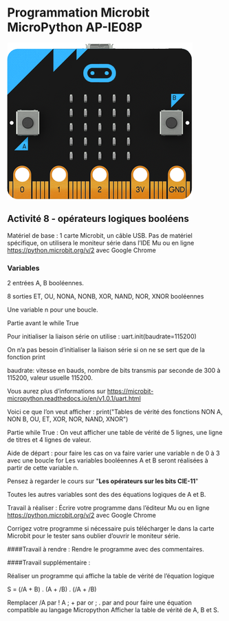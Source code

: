 # Programmation Microbit MicroPython AP-IE08P

![Image microbit](../Images/microbit-front.png)

## Activité 8 - opérateurs logiques booléens

Matériel de base : 1 carte Microbit, un câble USB.
Pas de matériel spécifique, on utilisera le moniteur série dans l’IDE Mu ou en ligne https://python.microbit.org/v/2 avec Google Chrome


### Variables

2 entrées A, B booléennes.

8 sorties ET, OU, NONA, NONB, XOR, NAND, NOR, XNOR booléennes

Une variable n pour une boucle.

Partie avant le while True

Pour initialiser la liaison série on utilise : uart.init(baudrate=115200)

On n’a pas besoin d’initialiser la liaison série si on ne se sert que de la fonction print

baudrate: vitesse en bauds, nombre de bits transmis par seconde de 300 à 115200, valeur usuelle 115200.

Vous aurez plus d’informations sur https://microbit-micropython.readthedocs.io/en/v1.0.1/uart.html

Voici ce que l’on veut afficher :
print("Tables de vérité des fonctions NON A, NON B, OU, ET, XOR, NOR, NAND, XNOR")

Partie while True :
On veut afficher une table de vérité de 5 lignes, une ligne de titres et 4 lignes de valeur.

Aide de départ : pour faire les cas on va faire varier une variable n de 0 à 3 avec une boucle for
Les variables booléennes A et B seront réalisées à partir de cette variable n.

Pensez à regarder le cours sur "**Les opérateurs sur les bits CIE-11**"


Toutes les autres variables sont des des équations logiques de A et B.

Travail à réaliser : Écrire votre programme dans l’éditeur Mu ou en ligne  https://python.microbit.org/v/2 avec Google Chrome

Corrigez votre programme si nécessaire puis télécharger le dans la carte Microbit pour le tester sans oublier d’ouvrir le moniteur série.

####Travail à rendre : Rendre le programme avec des commentaires.

####Travail supplémentaire :

Réaliser un programme qui affiche la table de vérité de l’équation logique

S  = (/A + B) . (A + /B) . (/A + /B)

Remplacer   /A par ! A ;  + par or ; . par and pour faire une équation compatible au langage Micropython
Afficher la table de vérité de A, B et S.
